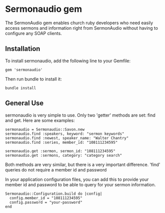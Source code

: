 # Sermonaudio gem

The SermonAudio gem enables church ruby developers who need easily access sermons and information right from SermonAudio without having to configure any SOAP clients.

## Installation

To install sermonaudio, add the following line to your Gemfile:

    gem 'sermonaudio'

Then run bundle to install it:

    bundle install
    
## General Use

sermonaudio is very simple to use. Only two 'getter' methods are set: find and get. Here are some examples:

    sermonaudio = Sermonaudio::Savon.new
    sermonaudio.find :speakers, keyword: "sermon keywords"
    sermonaudio.find :newest, speaker_name: "Walter Chantry"
    sermonaudio.find :series, member_id: "108111234595"

    sermonaudio.get :sermon, sermon_id: "108111234595"
    sermonaudio.get :sermons, category: "category search"

Both methods are very similar, but there is a very important difference. 'find' queries do not require a member id and password

In your application configuration files, you can add this to provide your member id and password to be able to query for your sermon information.

    Sermonaudio::Configuration.build do |config|
      config.member_id = "108111234595"
      config.password = "your-password"
    end